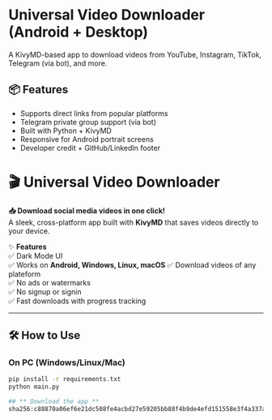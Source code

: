 
# Universal Video Downloader (Android + Desktop)

A KivyMD-based app to download videos from YouTube, Instagram, TikTok, Telegram (via bot), and more.

## 📦 Features
- Supports direct links from popular platforms
- Telegram private group support (via bot)
- Built with Python + KivyMD
- Responsive for Android portrait screens
- Developer credit + GitHub/LinkedIn footer

# 🎬 Universal Video Downloader  

**📥 Download social media videos in one click!**  
A sleek, cross-platform app built with **KivyMD** that saves videos directly to your device.  

✨ **Features**  
✅ Dark Mode UI  
✅ Works on **Android, Windows, Linux, macOS**
✅ Download videos of any plateform  
✅ No ads or watermarks  
✅ No signup or signin  
✅ Fast downloads with progress tracking  

---

## **🛠️ How to Use**  
### **On PC (Windows/Linux/Mac)**  
```bash
pip install -r requirements.txt
python main.py

## ** Download the app **
sha256:c88870a06ef6e21dc508fe4acbd27e59205bb88f4b9de4efd151558e3f4a337a
